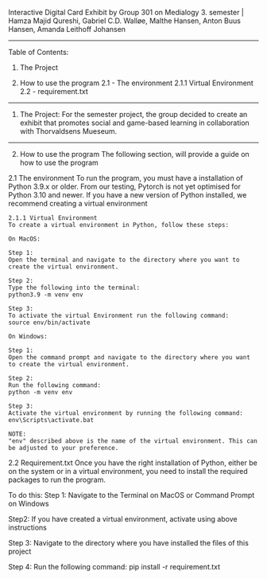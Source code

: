 Interactive Digital Card Exhibit
by Group 301 on Medialogy 3. semester | Hamza Majid Qureshi, Gabriel C.D. Walløe, Malthe Hansen, Anton Buus Hansen, Amanda Leithoff Johansen 

_____________________________________________________

Table of Contents:
1. The Project

2. How to use the program
  2.1 - The environment
    2.1.1 Virtual Environment 
  2.2 - requirement.txt
  
_____________________________________________________

1. The Project: 
For the semester project, the group decided to create an exhibit that promotes social and game-based learning in collaboration with Thorvaldsens Mueseum. 

_____________________________________________________
2. How to use the program
The following section, will provide a guide on how to use the program

  2.1 The environment
  To run the program, you must have a installation of Python 3.9.x or older. From our testing, Pytorch is not yet optimised for Python 3.10 and newer. If you have a new version of Python installed, we recommend creating a virtual environment
    
    2.1.1 Virtual Environment 
    To create a virtual environment in Python, follow these steps:
    
    On MacOS:
    
    Step 1: 
    Open the terminal and navigate to the directory where you want to create the virtual environment.
    
    Step 2:
    Type the following into the terminal:
    python3.9 -m venv env

    Step 3:
    To activate the virtual Environment run the following command:
    source env/bin/activate
    
    On Windows:
    
    Step 1:
    Open the command prompt and navigate to the directory where you want to create the virtual environment.
    
    Step 2:
    Run the following command:
    python -m venv env
    
    Step 3:
    Activate the virtual environment by running the following command:
    env\Scripts\activate.bat
    
    NOTE: 
    "env" described above is the name of the virtual environment. This can be adjusted to your preference. 
    
  2.2 Requirement.txt
  Once you have the right installation of Python, either be on the system or in a virtual environment, you need to install the required packages to run the program. 
  
  To do this:
  Step 1: 
  Navigate to the Terminal on MacOS or Command Prompt on Windows
  
  Step2: 
  If you have created a virtual environment, activate using above instructions
  
  Step 3:
  Navigate to the directory where you have installed the files of this project
  
  Step 4:
  Run the following command:
  pip install -r requirement.txt
  
    


